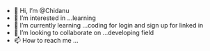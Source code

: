 - 👋 Hi, I’m @Chidanu
- 👀 I’m interested in ...learning
- 🌱 I’m currently learning ...coding for login and sign up for linked in
- 💞️ I’m looking to collaborate on ...developing field
- 📫 How to reach me ...

<!---
Chidanu/Chidanu is a ✨ special ✨ repository because its `README.md` (this file) appears on your GitHub profile.
You can click the Preview link to take a look at your changes.
--->
